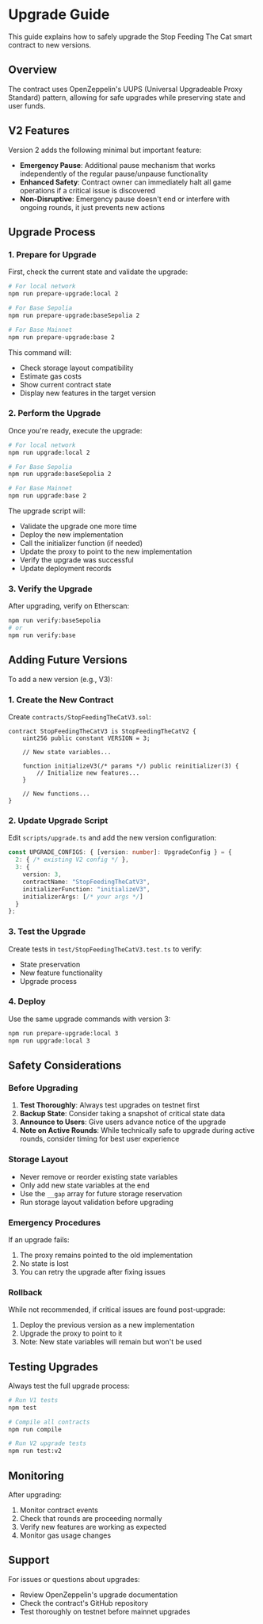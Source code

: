 # Upgrade Guide

This guide explains how to safely upgrade the Stop Feeding The Cat smart contract to new versions.

## Overview

The contract uses OpenZeppelin's UUPS (Universal Upgradeable Proxy Standard) pattern, allowing for safe upgrades while preserving state and user funds.

## V2 Features

Version 2 adds the following minimal but important feature:
- **Emergency Pause**: Additional pause mechanism that works independently of the regular pause/unpause functionality
- **Enhanced Safety**: Contract owner can immediately halt all game operations if a critical issue is discovered
- **Non-Disruptive**: Emergency pause doesn't end or interfere with ongoing rounds, it just prevents new actions

## Upgrade Process

### 1. Prepare for Upgrade

First, check the current state and validate the upgrade:

```bash
# For local network
npm run prepare-upgrade:local 2

# For Base Sepolia
npm run prepare-upgrade:baseSepolia 2

# For Base Mainnet
npm run prepare-upgrade:base 2
```

This command will:
- Check storage layout compatibility
- Estimate gas costs
- Show current contract state
- Display new features in the target version

### 2. Perform the Upgrade

Once you're ready, execute the upgrade:

```bash
# For local network
npm run upgrade:local 2

# For Base Sepolia
npm run upgrade:baseSepolia 2

# For Base Mainnet
npm run upgrade:base 2
```

The upgrade script will:
- Validate the upgrade one more time
- Deploy the new implementation
- Call the initializer function (if needed)
- Update the proxy to point to the new implementation
- Verify the upgrade was successful
- Update deployment records

### 3. Verify the Upgrade

After upgrading, verify on Etherscan:

```bash
npm run verify:baseSepolia
# or
npm run verify:base
```

## Adding Future Versions

To add a new version (e.g., V3):

### 1. Create the New Contract

Create `contracts/StopFeedingTheCatV3.sol`:

```solidity
contract StopFeedingTheCatV3 is StopFeedingTheCatV2 {
    uint256 public constant VERSION = 3;
    
    // New state variables...
    
    function initializeV3(/* params */) public reinitializer(3) {
        // Initialize new features...
    }
    
    // New functions...
}
```

### 2. Update Upgrade Script

Edit `scripts/upgrade.ts` and add the new version configuration:

```typescript
const UPGRADE_CONFIGS: { [version: number]: UpgradeConfig } = {
  2: { /* existing V2 config */ },
  3: {
    version: 3,
    contractName: "StopFeedingTheCatV3",
    initializerFunction: "initializeV3",
    initializerArgs: [/* your args */]
  }
};
```

### 3. Test the Upgrade

Create tests in `test/StopFeedingTheCatV3.test.ts` to verify:
- State preservation
- New feature functionality
- Upgrade process

### 4. Deploy

Use the same upgrade commands with version 3:

```bash
npm run prepare-upgrade:local 3
npm run upgrade:local 3
```

## Safety Considerations

### Before Upgrading

1. **Test Thoroughly**: Always test upgrades on testnet first
2. **Backup State**: Consider taking a snapshot of critical state data
3. **Announce to Users**: Give users advance notice of the upgrade
4. **Note on Active Rounds**: While technically safe to upgrade during active rounds, consider timing for best user experience

### Storage Layout

- Never remove or reorder existing state variables
- Only add new state variables at the end
- Use the `__gap` array for future storage reservation
- Run storage layout validation before upgrading

### Emergency Procedures

If an upgrade fails:
1. The proxy remains pointed to the old implementation
2. No state is lost
3. You can retry the upgrade after fixing issues

### Rollback

While not recommended, if critical issues are found post-upgrade:
1. Deploy the previous version as a new implementation
2. Upgrade the proxy to point to it
3. Note: New state variables will remain but won't be used

## Testing Upgrades

Always test the full upgrade process:

```bash
# Run V1 tests
npm test

# Compile all contracts
npm run compile

# Run V2 upgrade tests
npm run test:v2
```

## Monitoring

After upgrading:
1. Monitor contract events
2. Check that rounds are proceeding normally
3. Verify new features are working as expected
4. Monitor gas usage changes

## Support

For issues or questions about upgrades:
- Review OpenZeppelin's upgrade documentation
- Check the contract's GitHub repository
- Test thoroughly on testnet before mainnet upgrades